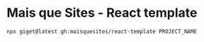 # Mais que Sites - React template

```
npx giget@latest gh:maisquesites/react-template PROJECT_NAME
```
